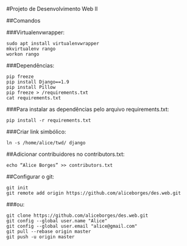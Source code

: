 #Projeto de Desenvolvimento Web II

##Comandos

###Virtualenvwrapper:
```
sudo apt install virtualenvwrapper
mkvirtualenv rango
workon rango
```

###Dependências:
```
pip freeze
pip install Django==1.9
pip install Pillow
pip freeze > /requirements.txt
cat requirements.txt
```

###Para instalar as dependências pelo arquivo requirements.txt:
```
pip install -r requirements.txt 
```

###Criar link simbólico:
```
ln -s /home/alice/twd/ django 
```

##Adicionar contribuidores no contributors.txt:
```
echo “Alice Borges” >> contributors.txt
```

##Configurar o git:
```
git init
git remote add origin https://github.com/aliceborges/des.web.git
```
###ou:
```
git clone https://github.com/aliceborges/des.web.git
git config --global user.name "Alice"
git config --global user.email "alice@gmail.com"
git pull --rebase origin master
git push -u origin master
```




